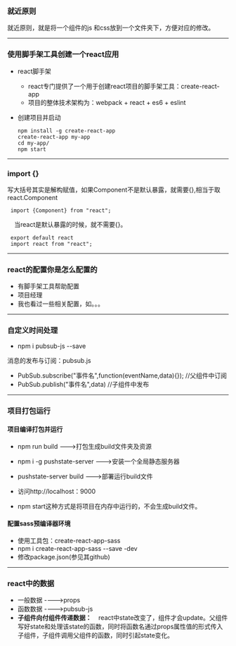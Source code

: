 ### 就近原则
就近原则，就是将一个组件的js 和css放到一个文件夹下，方便对应的修改。

- - -
### 使用脚手架工具创建一个react应用
- react脚手架
  - react专门提供了一个用于创建react项目的脚手架工具：create-react-app
  - 项目的整体技术架构为：webpack + react  + es6 +  eslint

- 创建项目并启动

      npm install -g create-react-app
      create-react-app my-app
      cd my-app/
      npm start
      
 
 
- - -
### import {}
写大括号其实是解构赋值，如果Component不是默认暴露，就需要{},相当于取react.Component
 
     import {Component} from "react";
    
当react是默认暴露的时候，就不需要{}。

     export default react
     import react from "react";
 
- - -
### react的配置你是怎么配置的
- 有脚手架工具帮助配置
- 项目经理
- 我也看过一些相关配置，如。。。
 
- - -
### 自定义时间处理
- npm i pubsub-js --save

消息的发布与订阅：pubsub.js

- PubSub.subscribe("事件名",function(eventName,data){}); //父组件中订阅
- PubSub.publish("事件名",data) //子组件中发布
 
- - -
### 项目打包运行
#### 项目编译打包并运行
- npm run build --->打包生成build文件夹及资源
- npm i -g pushstate-server  --->安装一个全局静态服务器
- pushstate-server build --->部署运行build文件
- 访问http://localhost：9000

- npm start这种方式是将项目在内存中运行的，不会生成build文件。

#### 配置sass预编译器环境
- 使用工具包：create-react-app-sass
- npm i create-react-app-sass --save -dev
- 修改package.json(参见其github)

 
- - -
### react中的数据
- 一般数据  ---->props
- 函数数据  ---->pubsub-js
- **子组件向付组件传递数据：**
    react中state改变了，组件才会update。父组件写好state和处理该state的函数，同时将函数名通过props属性值的形式传入子组件，子组件调用父组件的函数，同时引起state变化。

